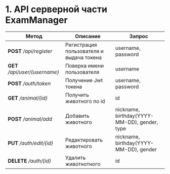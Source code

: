 # 1. API серверной части ExamManager

|          Метод          |          Описание          |          Запрос          |
|-------------------------|----------------------------|--------------------------|
|  **POST** */api/register*| Регистрация пользователя и выдача токена  |  username, password  |
|  **GET** */api/user/{username}*| Поверка имени пользователя  |  username  |
|  **POST** */auth/token*| Получение Jwt токена  |  username, password  |
|  **GET** */animal/{id}*| Получить животного по id  |  id  |
|  **POST** */animal/add*| Добавить животного  |  nickname, birthday(YYYY-MM-DD), gender, type |
|  **PUT** */auth/edit/{id}*| Редактировать животного  |  nickname, birthday(YYYY-MM-DD), gender  |
|  **DELETE** */auth/{id}*| Удалить животнотного  |  id  |
